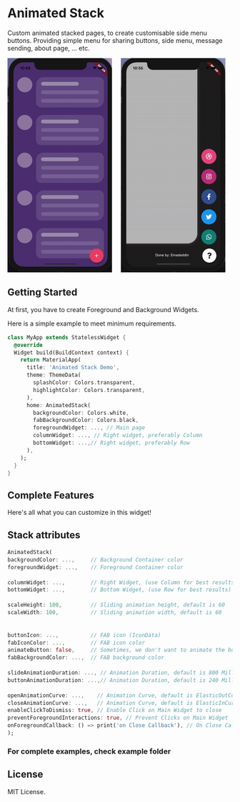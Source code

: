 # Animated Stack

Custom animated stacked pages, to create customisable side menu buttons.
Providing simple menu for sharing buttons, side menu, message sending, about page, ... etc.

![](example1.gif)  &nbsp; &nbsp; ![](example2.gif)

## Getting Started
At first, you have to create Foreground and Background Widgets.

Here is a simple example to meet minimum requirements.

```dart
class MyApp extends StatelessWidget {
  @override
  Widget build(BuildContext context) {
    return MaterialApp(
      title: 'Animated Stack Demo',
      theme: ThemeData(
        splashColor: Colors.transparent,
        highlightColor: Colors.transparent,
      ),
      home: AnimatedStack(
        backgroundColor: Colors.white,
        fabBackgroundColor: Colors.black,
        foregroundWidget: ..., // Main page
        columnWidget: ..., // Right widget, preferably Column
        bottomWidget: ...,// Right widget, preferably Row
      ),
    );
  }
}
```

## Complete Features

Here's all what you can customize in this widget!

## Stack attributes

```dart
AnimatedStack(
backgroundColor: ...,     // Background Container color
foregroundWidget: ...,    // Foreground Container color

columnWidget: ...,        // Right Widget, (use Column for best results)
bottomWidget: ...,        // Bottom Widget, (use Row for best results)

scaleHeight: 100,         // Sliding animation height, default is 60
scaleWidth: 100,          // Sliding animation width, default is 60


buttonIcon: ...,          // FAB icon (IconData)
fabIconColor: ...,        // FAB icon color
animateButton: false,     // Sometimes, we don't want to animate the button!
fabBackgroundColor: ...,  // FAB background color

slideAnimationDuration: ..., // Animation Duration, default is 800 Milliseconds
buttonAnimationDuration: ...,// Animation Duration, default is 240 Milliseconds

openAnimationCurve: ...,    // Animation Curve, default is ElasticOutCurve(0.9)
closeAnimationCurve: ...,   // Animation Curve, default is ElasticInCurve(0.9)
enableClickToDismiss: true, // Enable Click on Main Widget to close
preventForegroundInteractions: true, // Prevent Clicks on Main Widget
onForegroundCallback: () => print('on Close Callback'), // On Close Callback
);
```

### For complete examples, check example folder

## License
MIT License.
